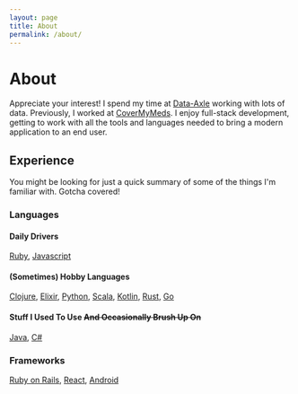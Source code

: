 ```yaml
---
layout: page
title: About
permalink: /about/
---
```


# About
Appreciate your interest! I spend my time at [Data-Axle](https://data-axle.com) working with lots of data. Previously, I worked at [CoverMyMeds](https://covermymeds.com). I enjoy full-stack development, getting to work with all the tools and languages needed to bring a modern application to an end user.

## Experience
You might be looking for just a quick summary of some of the things I'm familiar with. Gotcha covered!

### Languages

#### Daily Drivers
[Ruby](https://www.ruby-lang.org/en/),
[Javascript](https://developer.mozilla.org/en-US/docs/Web/JavaScript)

#### (Sometimes) Hobby Languages
[Clojure](https://clojure.org/),
[Elixir](http://elixir-lang.org/),
[Python](https://www.python.org/),
[Scala](https://www.scala-lang.org/),
[Kotlin](https://kotlinlang.org/),
[Rust](https://www.rust-lang.org/en-US/),
[Go](https://golang.org/)

#### Stuff I Used To Use ~~And Occasionally Brush Up On~~
[Java](https://openjdk.java.net/),
[C#](https://docs.microsoft.com/en-us/dotnet/csharp/)

### Frameworks
[Ruby on Rails](http://rubyonrails.org/),
[React](https://facebook.github.io/react/),
[Android](https://developer.android.com/index.html)
